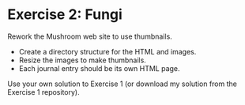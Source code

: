 # Exercise 2: Fungi

Rework the Mushroom web site to use thumbnails.

*  Create a directory structure for the HTML and images.
*  Resize the images to make thumbnails.
*  Each journal entry should be its own HTML page.

Use your own solution to Exercise 1 (or download my solution from 
the Exercise 1 repository).
